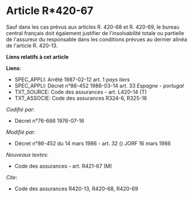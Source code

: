# Article R*420-67

Sauf dans les cas prévus aux articles R. 420-68 et R. 420-69, le bureau central français doit également justifier de
l'insolvabilité totale ou partielle de l'assureur du responsable dans les conditions prévues au dernier alinéa de l'article
R. 420-13.

**Liens relatifs à cet article**

**Liens**:

  - SPEC_APPLI: Arrêté 1987-02-12 art. 1 *pays tiers*
  - SPEC_APPLI: Décret n°86-452 1986-03-14 art. 33 *Espagne - portugal*
  - TXT_SOURCE: Code des assurances - art. L420-14 (T)
  - TXT_ASSOCIE: Code des assurances R324-6, R325-16

_Codifié par_:

  - Décret n°76-666 1976-07-16

_Modifié par_:

  - Décret n°86-452 du 14 mars 1986 - art. 32 () JORF 16 mars 1986

_Nouveaux textes_:

  - Code des assurances - art. R421-67 (M)

_Cite_:

  - Code des assurances R420-13, R420-68, R420-69
